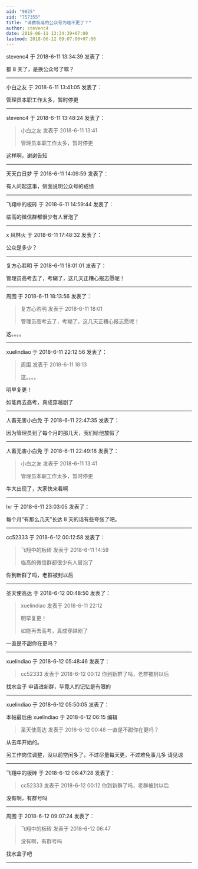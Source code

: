 ```yaml
---
aid: "9025"
zid: "757355"
title: "请教临高的公众号为啥不更了？"
author: stevenc4
date: 2018-06-11 13:34:39+07:00
lastmod: 2018-06-12 09:07:00+07:00
---
```


stevenc4 于 2018-6-11 13:34:39 发表了：

都 8 天了，是换公众号了嘛？

---

小白之友 于 2018-6-11 13:41:05 发表了：

管理员本职工作太多，暂时停更

---

stevenc4 于 2018-6-11 13:48:24 发表了：

> 小白之友 发表于 2018-6-11 13:41
>
> 管理员本职工作太多，暂时停更

这样啊，谢谢告知

---

天天白日梦 于 2018-6-11 14:09:59 发表了：

有人问起这事，侧面说明公众号的成绩

---

飞翔中的板砖 于 2018-6-11 14:59:44 发表了：

临高的微信群都很少有人冒泡了

---

x 风林火 于 2018-6-11 17:48:32 发表了：

公众是多少？

---

复方心若明 于 2018-6-11 18:01:01 发表了：

管理员高考去了，考糊了，这几天正糟心报志愿呢！

---

周围 于 2018-6-11 18:13:56 发表了：

> 复方心若明 发表于 2018-6-11 18:01
>
> 管理员高考去了，考糊了，这几天正糟心报志愿呢！

这。。。。

---

xuelindiao 于 2018-6-11 22:12:56 发表了：

> 周围 发表于 2018-6-11 18:13
>
> 这。。。。

明早复更！

如能再去高考，真成穿越剧了

---

人畜无害小白免 于 2018-6-11 22:47:35 发表了：

因为管理员到了每个月的那几天，我们给他放假了

---

人畜无害小白免 于 2018-6-11 22:49:18 发表了：

> 小白之友 发表于 2018-6-11 13:41
>
> 管理员本职工作太多，暂时停更

牛大出现了，大家快来看啊

---

lxr 于 2018-6-11 23:03:05 发表了：

每个月“有那么几天”长达 8 天的话有些夸张了吧。

---

cc52333 于 2018-6-12 00:12:58 发表了：

> 飞翔中的板砖 发表于 2018-6-11 14:59
>
> 临高的微信群都很少有人冒泡了

你到新群了吗，老群被封以后

---

圣天使高达 于 2018-6-12 00:48:50 发表了：

> xuelindiao 发表于 2018-6-11 22:12
>
> 明早复更！
>
> 如能再去高考，真成穿越剧了

一直是不甜你在更吗？

---

xuelindiao 于 2018-6-12 05:48:46 发表了：

> cc52333 发表于 2018-6-12 00:12 你到新群了吗，老群被封以后

找水合子 申请进新群，毕竟人的记忆是有限的

---

xuelindiao 于 2018-6-12 05:50:05 发表了：

本帖最后由 xuelindiao 于 2018-6-12 06:15 编辑

> 圣天使高达 发表于 2018-6-12 00:48 一直是不甜你在更吗？

从去年开始的。

另工作岗位调整，没以前空闲多了，不过尽量每天更，不过难免事儿多 请见谅

---

飞翔中的板砖 于 2018-6-12 06:47:28 发表了：

> cc52333 发表于 2018-6-12 00:12 你到新群了吗，老群被封以后

没有啊，有群号吗

---

周围 于 2018-6-12 09:07:24 发表了：

> 飞翔中的板砖 发表于 2018-6-12 06:47
>
> 没有啊，有群号吗

找水盒子吧

---
